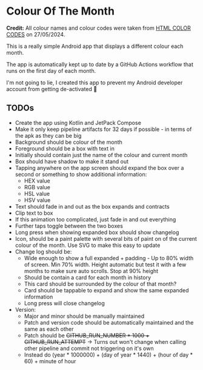 # Colour Of The Month

**Credit:** All colour names and colour codes were taken from [HTML COLOR CODES](https://htmlcolorcodes.com/color-names/) on 27/05/2024.

This is a really simple Android app that displays a different colour each month.

The app is automatically kept up to date by a GitHub Actions workflow that runs on the first day of each month.

I'm not going to lie, I created this app to prevent my Android developer account from getting de-activated 🙂

## TODOs

* Create the app using Kotlin and JetPack Compose
* Make it only keep pipeline artifacts for 32 days if possible - in terms of the apk as they can be big
* Background should be colour of the month
* Foreground should be a box with text in
* Initially should contain just the name of the colour and current month
* Box should have shadow to make it stand out
* Tapping anywhere on the app screen should expand the box over a second or something to show additional information:
  * HEX value
  * RGB value
  * HSL value
  * HSV value
* Text should fade in and out as the box expands and contracts
* Clip text to box
* If this animation too complicated, just fade in and out everything
* Further taps toggle between the two boxes
* Long press when showing expanded box should show changelog
* Icon, should be a paint palette with several bits of paint on of the current colour of the month. Use SVG to make this easy to update
* Change log should be:
  * Wide enough to show a full expanded + padding - Up to 80% width of screen. Min 70% width. Height automatic but test it with a few months to make sure auto scrolls. Stop at 90% height
  * Should be contain a card for each month in history
  * This card should be surrounded by the colour of that month?
  * Card should be tappable to expand and show the same expanded information
  * Long press will close changelog
* Version:
  * Major and minor should be manually maintained
  * Patch and version code should be automatically maintained and the same as each other
  * Patch should be ~~GITHUB_RUN_NUMBER * 1000 + GITHUB_RUN_ATTEMPT~~ -> Turns out won't change when calling other pipeline and commit not triggering on it's own
  * Instead do (year * 1000000) + (day of year * 1440) + (hour of day * 60) + minute of hour

